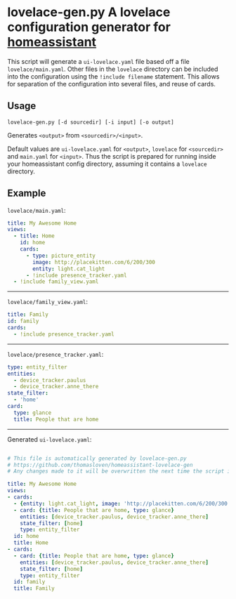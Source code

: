# lovelace-gen.py A lovelace configuration generator for [homeassistant](https://www.home-assistant.io)

This script will generate a `ui-lovelace.yaml` file based off a file `lovelace/main.yaml`. Other files in the `lovelace` directory can be included into the configuration using the `!include filename` statement. This allows for separation of the configuration into several files, and reuse of cards.

## Usage

    lovelace-gen.py [-d sourcedir] [-i input] [-o output]

Generates `<output>` from `<sourcedir>/<input>`.

Default values are `ui-lovelace.yaml` for `<output>`, `lovelace` for `<sourcedir>` and `main.yaml` for `<input>`. Thus the script is prepared for running inside your homeassistant config directory, assuming it contains a `lovelace` directory.


## Example

`lovelace/main.yaml`:

```yaml
title: My Awesome Home
views:
  - title: Home
    id: home
    cards:
      - type: picture_entity
        image: http://placekitten.com/6/200/300
        entity: light.cat_light
      - !include presence_tracker.yaml
  - !include family_view.yaml
```

---

`lovelace/family_view.yaml`:

```yaml
title: Family
id: family
cards:
  - !include presence_tracker.yaml
```

---

`lovelace/presence_tracker.yaml`:

```yaml
type: entity_filter
entities:
  - device_tracker.paulus
  - device_tracker.anne_there
state_filter:
  - 'home'
card:
  type: glance
  title: People that are home
```

---

Generated `ui-lovelace.yaml`:

```yaml

# This file is automatically generated by lovelace-gen.py
# https://github.com/thomasloven/homeassistant-lovelace-gen
# Any changes made to it will be overwritten the next time the script is run.

title: My Awesome Home
views:
- cards:
  - {entity: light.cat_light, image: 'http://placekitten.com/6/200/300', type: picture_entity}
  - card: {title: People that are home, type: glance}
    entities: [device_tracker.paulus, device_tracker.anne_there]
    state_filter: [home]
    type: entity_filter
  id: home
  title: Home
- cards:
  - card: {title: People that are home, type: glance}
    entities: [device_tracker.paulus, device_tracker.anne_there]
    state_filter: [home]
    type: entity_filter
  id: family
  title: Family
```
